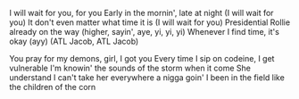I will wait for you, for you
Early in the mornin', late at night (I will wait for you)
It don't even matter what time it is (I will wait for you)
Presidential Rollie already on the way (higher, sayin', aye, yi, yi, yi)
Whenever I find time, it's okay (ayy)
(ATL Jacob, ATL Jacob)

You pray for my demons, girl, I got you
Every time I sip on codeine, I get vulnerable
I'm knowin' the sounds of the storm when it come
She understand I can't take her everywhere a nigga goin'
I been in the field like the children of the corn